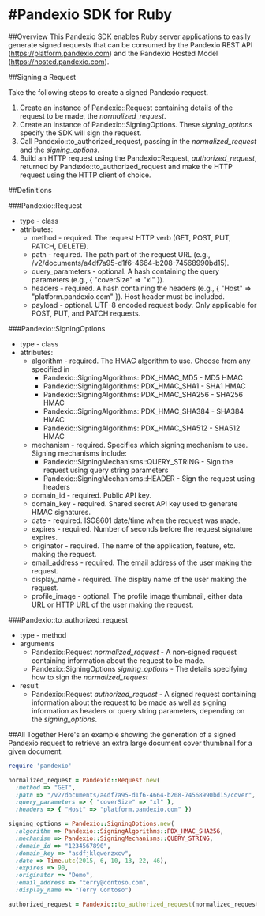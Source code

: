 #Pandexio SDK for Ruby
========

##Overview
This Pandexio SDK enables Ruby server applications to easily generate signed requests that can be consumed by the Pandexio REST API (https://platform.pandexio.com) and the Pandexio Hosted Model (https://hosted.pandexio.com).

##Signing a Request

Take the following steps to create a signed Pandexio request.

1. Create an instance of Pandexio::Request containing details of the request to be made, the *normalized_request*.
2. Create an instance of Pandexio::SigningOptions. These *signing_options* specify the SDK will sign the request.
3. Call Pandexio::to_authorized_request, passing in the *normalized_request* and the *signing_options*.
4. Build an HTTP request using the Pandexio::Request, *authorized_request*, returned by Pandexio::to_authorized_request and make the HTTP request using the HTTP client of choice.

##Definitions

###Pandexio::Request
- type - class
- attributes:
  - method - required. The request HTTP verb (GET, POST, PUT, PATCH, DELETE).
  - path - required. The path part of the request URL (e.g., /v2/documents/a4df7a95-d1f6-4664-b208-74568990bd15).
  - query_parameters - optional. A hash containing the query parameters (e.g., { "coverSize" => "xl" }).
  - headers - required. A hash containing the headers (e.g., { "Host" => "platform.pandexio.com" }). Host header must be included.
  - payload - optional. UTF-8 encoded request body. Only applicable for POST, PUT, and PATCH requests.

###Pandexio::SigningOptions
- type - class
- attributes:
  - algorithm - required. The HMAC algorithm to use. Choose from any specified in 
    - Pandexio::SigningAlgorithms::PDX_HMAC_MD5 - MD5 HMAC
    - Pandexio::SigningAlgorithms::PDX_HMAC_SHA1 - SHA1 HMAC
    - Pandexio::SigningAlgorithms::PDX_HMAC_SHA256 - SHA256 HMAC
    - Pandexio::SigningAlgorithms::PDX_HMAC_SHA384 - SHA384 HMAC
    - Pandexio::SigningAlgorithms::PDX_HMAC_SHA512 - SHA512 HMAC
  - mechanism - required. Specifies which signing mechanism to use. Signing mechanisms include:
    - Pandexio::SigningMechanisms::QUERY_STRING - Sign the request using query string parameters
    - Pandexio::SigningMechanisms::HEADER - Sign the request using headers
  - domain_id - required. Public API key.
  - domain_key - required. Shared secret API key used to generate HMAC signatures.
  - date - required. ISO8601 date/time when the request was made.
  - expires - required. Number of seconds before the request signature expires.
  - originator - required. The name of the application, feature, etc. making the request.
  - email_address - required. The email address of the user making the request.
  - display_name - required. The display name of the user making the request.
  - profile_image - optional. The profile image thumbnail, either data URL or HTTP URL of the user making the request.

###Pandexio::to_authorized_request
- type - method
- arguments
  - Pandexio::Request *normalized_request* - A non-signed request containing information about the request to be made.
  - Pandexio::SigningOptions *signing_options* - The details specifying how to sign the *normalized_request*
- result
  - Pandexio::Request *authorized_request* - A signed request containing information about the request to be made as well as signing information as headers or query string parameters, depending on the *signing_options*.

##All Together
Here's an example showing the generation of a signed Pandexio request to retrieve an extra large document cover thumbnail for a given document:

```ruby
require 'pandexio'

normalized_request = Pandexio::Request.new(
  :method => "GET",
  :path => "/v2/documents/a4df7a95-d1f6-4664-b208-74568990bd15/cover",
  :query_parameters => { "coverSize" => "xl" },
  :headers => { "Host" => "platform.pandexio.com" })

signing_options = Pandexio::SigningOptions.new(
  :algorithm => Pandexio::SigningAlgorithms::PDX_HMAC_SHA256,
  :mechanism => Pandexio::SigningMechanisms::QUERY_STRING,
  :domain_id => "1234567890",
  :domain_key => "asdfjklqwerzxcv",
  :date => Time.utc(2015, 6, 10, 13, 22, 46),
  :expires => 90,
  :originator => "Demo",
  :email_address => "terry@contoso.com",
  :display_name => "Terry Contoso")

authorized_request = Pandexio::to_authorized_request(normalized_request, signing_options)
```
